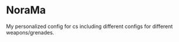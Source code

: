 # NoraMa

My personalized config for cs including different configs for different weapons/grenades.

